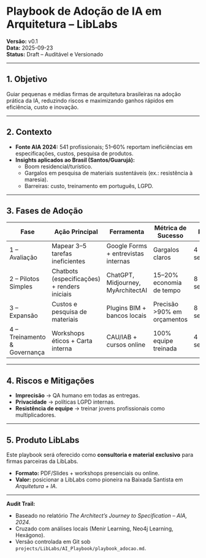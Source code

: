 # Playbook de Adoção de IA em Arquitetura – LibLabs

**Versão:** v0.1  
**Data:** 2025-09-23  
**Status:** Draft – Auditável e Versionado  

---

## 1. Objetivo
Guiar pequenas e médias firmas de arquitetura brasileiras na adoção prática da IA, reduzindo riscos e maximizando ganhos rápidos em eficiência, custo e inovação.  

---

## 2. Contexto
- **Fonte AIA 2024:** 541 profissionais; 51–60% reportam ineficiências em especificações, custos, pesquisa de produtos.  
- **Insights aplicados ao Brasil (Santos/Guarujá):**  
  - Boom residencial/turístico.  
  - Gargalos em pesquisa de materiais sustentáveis (ex.: resistência à maresia).  
  - Barreiras: custo, treinamento em português, LGPD.  

---

## 3. Fases de Adoção

| Fase | Ação Principal | Ferramenta | Métrica de Sucesso | Prazo |
|------|----------------|------------|---------------------|-------|
| 1 – Avaliação | Mapear 3–5 tarefas ineficientes | Google Forms + entrevistas internas | Gargalos claros | 4 semanas |
| 2 – Pilotos Simples | Chatbots (especificações) + renders iniciais | ChatGPT, Midjourney, MyArchitectAI | 15–20% economia de tempo | 8 semanas |
| 3 – Expansão | Custos e pesquisa de materiais | Plugins BIM + bancos locais | Precisão >90% em orçamentos | 8 semanas |
| 4 – Treinamento & Governança | Workshops éticos + Carta interna | CAU/IAB + cursos online | 100% equipe treinada | 4 semanas |

---

## 4. Riscos e Mitigações
- **Imprecisão** → QA humano em todas as entregas.  
- **Privacidade** → políticas LGPD internas.  
- **Resistência de equipe** → treinar jovens profissionais como multiplicadores.  

---

## 5. Produto LibLabs
Este playbook será oferecido como **consultoria e material exclusivo** para firmas parceiras da LibLabs.  
- **Formato:** PDF/Slides + workshops presenciais ou online.  
- **Valor:** posicionar a LibLabs como pioneira na Baixada Santista em *Arquitetura + IA*.  

---

**Audit Trail:**  
- Baseado no relatório *The Architect’s Journey to Specification – AIA, 2024*.  
- Cruzado com análises locais (Menir Learning, Neo4j Learning, Hexágono).  
- Versão controlada em Git sob `projects/LibLabs/AI_Playbook/playbook_adocao.md`.  

